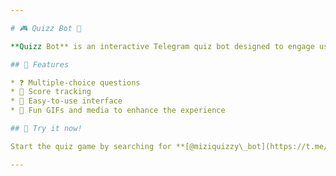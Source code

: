 ```yaml
---

# 🎮 Quizz Bot 🤖

**Quizz Bot** is an interactive Telegram quiz bot designed to engage users with fun and challenging questions! Test your knowledge and track your scores in real-time.

## 🌟 Features

* ❓ Multiple-choice questions
* 💾 Score tracking
* 📲 Easy-to-use interface
* 🎉 Fun GIFs and media to enhance the experience

## 🤖 Try it now!

Start the quiz game by searching for **[@miziquizzy\_bot](https://t.me/miziquizzy_bot)** on Telegram. Let’s see how many questions you can get right! 🎉

---
```


